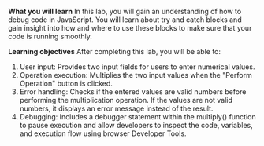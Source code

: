 **What you will learn**
In this lab, you will gain an understanding of how to debug code in JavaScript. You will learn about try and
catch blocks and gain insight into how and where to use these blocks to make sure that your code is running smoothly.

**Learning objectives**
After completing this lab, you will be able to:

1. User input: Provides two input fields for users to enter numerical values.
2. Operation execution: Multiplies the two input values when the "Perform Operation" button is clicked.
3. Error handling: Checks if the entered values are valid numbers before performing the multiplication operation.
   If the values are not valid numbers, it displays an error message instead of the result.
5. Debugging: Includes a debugger statement within the multiply() function to pause execution and allow developers to inspect the code,
   variables, and execution flow using browser Developer Tools.
